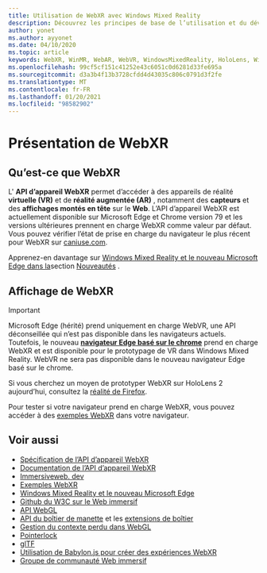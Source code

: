 ```yaml
---
title: Utilisation de WebXR avec Windows Mixed Reality
description: Découvrez les principes de base de l’utilisation et du développement d’applications WebXR s’exécutant sur des casques immersifs Windows Mixed Reality.
author: yonet
ms.author: ayyonet
ms.date: 04/10/2020
ms.topic: article
keywords: WebXR, WinMR, WebAR, WebVR, WindowsMixedReality, HoloLens, Windows Mixed Reality, Web VR, Web XR, Web Mr, Web AR, 360, 360 Video, 360 vidéos, 360 photo, 360 photos, 360 content, Internet immersif, immersiveweb, IW
ms.openlocfilehash: 99cf5cf151c41252e43c6051c0d6281d33fe695a
ms.sourcegitcommit: d3a3b4f13b3728cfdd4d43035c806c0791d3f2fe
ms.translationtype: MT
ms.contentlocale: fr-FR
ms.lasthandoff: 01/20/2021
ms.locfileid: "98582902"
---
```

# <a name="webxr-overview"></a>Présentation de WebXR

## <a name="what-is-webxr"></a>Qu’est-ce que WebXR

L' **API d’appareil WebXR** permet d’accéder à des appareils de réalité **virtuelle (VR)** et de **réalité augmentée (AR)** , notamment des **capteurs** et des **affichages montés en tête** sur le **Web**. L’API d’appareil WebXR est actuellement disponible sur Microsoft Edge et Chrome version 79 et les versions ultérieures prennent en charge WebXR comme valeur par défaut. Vous pouvez vérifier l’état de prise en charge du navigateur le plus récent pour WebXR sur [caniuse.com](https://caniuse.com/#search=webxr).

Apprenez-en davantage sur [Windows Mixed Reality et le nouveau Microsoft Edge dans la](/windows/mixed-reality/new-microsoft-edge#introducing-the-new-microsoft-edge)section [Nouveautés](/windows/mixed-reality/mrtk-porting-guide) .

## <a name="viewing-webxr"></a>Affichage de WebXR

> [!IMPORTANT]
> Microsoft Edge (hérité) prend uniquement en charge WebVR, une API déconseillée qui n’est pas disponible dans les navigateurs actuels. Toutefois, le nouveau **[navigateur Edge basé sur le chrome](../../whats-new/new-microsoft-edge.md)** prend en charge WebXR et est disponible pour le prototypage de VR dans Windows Mixed Reality. WebVR ne sera pas disponible dans le nouveau navigateur Edge basé sur le chrome.
> 
> Si vous cherchez un moyen de prototyper WebXR sur HoloLens 2 aujourd’hui, consultez la [réalité de Firefox](https://mixedreality.mozilla.org/firefox-reality/).

Pour tester si votre navigateur prend en charge WebXR, vous pouvez accéder à des [exemples WebXR](https://immersive-web.github.io/webxr-samples/) dans votre navigateur.

## <a name="see-also"></a>Voir aussi

* [Spécification de l’API d’appareil WebXR](https://immersive-web.github.io/webxr/)
* [Documentation de l’API d’appareil WebXR](https://developer.mozilla.org/en-US/docs/Web/API/WebXR_Device_API)
* [Immersiveweb. dev](https://immersiveweb.dev/)
* [Exemples WebXR](https://immersive-web.github.io/webxr-samples/)
* [Windows Mixed Reality et le nouveau Microsoft Edge](/windows/mixed-reality/new-microsoft-edge#introducing-the-new-microsoft-edge)
* [Github du W3C sur le Web immersif](https://github.com/immersive-web)
* [API WebGL](/previous-versions/windows/internet-explorer/ie-developer/dev-guides/bg182648(v=vs.85))
* [API du boîtier de manette](https://msdn.microsoft.com/library/dn743630(v=vs.85).aspx) et les [extensions de boîtier](https://w3c.github.io/gamepad/extensions.html)
* [Gestion du contexte perdu dans WebGL](https://www.khronos.org/webgl/wiki/HandlingContextLost)
* [Pointerlock](https://www.w3.org/TR/pointerlock/)
* [glTF](https://www.khronos.org/gltf)
* [Utilisation de Babylon.js pour créer des expériences WebXR](https://doc.babylonjs.com/how_to/introduction_to_webxr)
* [Groupe de communauté Web immersif](https://www.w3.org/community/immersive-web/)